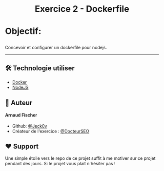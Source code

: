 
# <p align="center">Exercice 2 - Dockerfile </p>

# <p align="left">Objectif:</p>
Concevoir et configurer un dockerfile pour nodejs.
<hr>


## 🛠️ Technologie utiliser
- [Docker](https://www.docker.com/)
- [NodeJS](https://nodejs.org/)
   


## 🙇 Auteur
#### Arnaud Fischer
- Github: [@Jeck0v](https://github.com/Jeck0v)
- Créateur de l'exercice : [@DocteurSEO](https://github.com/DocteurSEO)
        

## ❤️ Support  
Une simple étoile vers le repo de ce projet suffit à me motiver sur ce projet pendant des jours. Si le projet vous plait n'hésiter pas !
